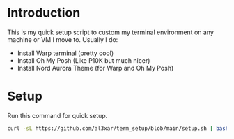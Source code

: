 # Introduction
This is my quick setup script to custom my terminal environment on any machine or VM I move to.
Usually I do:
- Install Warp terminal (pretty cool)
- Install Oh My Posh (Like P10K but much nicer)
- Install Nord Aurora Theme (for Warp and Oh My Posh)

# Setup
Run this command for quick setup.
```bash
curl -sL https://github.com/al3xar/term_setup/blob/main/setup.sh | bash
```